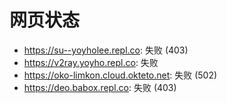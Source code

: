 # 网页状态
- https://su--yoyholee.repl.co: 失败 (403)
- https://v2ray.yoyho.repl.co: 失败
- https://oko-limkon.cloud.okteto.net: 失败 (502)
- https://deo.babox.repl.co: 失败 (403)
